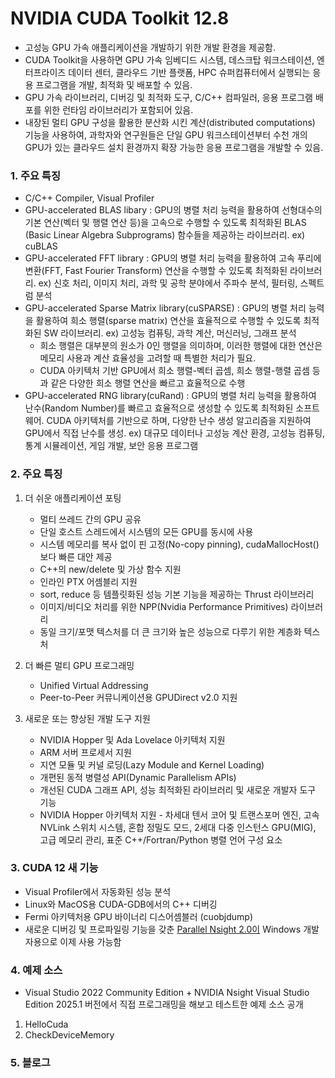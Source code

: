 # NVIDIA CUDA Toolkit 12.8 # 

  * 고성능 GPU 가속 애플리케이션을 개발하기 위한 개발 환경을 제공함.
  * CUDA Toolkit을 사용하면 GPU 가속 임베디드 시스템, 데스크탑 워크스테이션, 엔터프라이즈 데이터 센터, 클라우드 기반 플랫폼, HPC 슈퍼컴퓨터에서 실행되는 응용 프로그램을 개발, 최적화 및 배포할 수 있음.
  * GPU 가속 라이브러리, 디버깅 및 최적화 도구, C/C++ 컴파일러, 응용 프로그램 배포를 위한 런타임 라이브러리가 포함되어 있음.
  * 내장된 멀티 GPU 구성을 활용한 분산화 시킨 계산(distributed computations) 기능을 사용하여, 과학자와 연구원들은 단일 GPU 워크스테이션부터 수천 개의 GPU가 있는 클라우드 설치 환경까지 확장 가능한 응용 프로그램을 개발할 수 있음. 

### 1. 주요 특징 ###

  * C/C++ Compiler, Visual Profiler
  * GPU-accelerated BLAS libary : GPU의 병렬 처리 능력을 활용하여 선형대수의 기본 연산(벡터 및 행렬 연산 등)을 고속으로 수행할 수 있도록 최적화된 BLAS (Basic Linear Algebra Subprograms) 함수들을 제공하는 라이브러리. ex) cuBLAS
  * GPU-accelerated FFT library : GPU의 병렬 처리 능력을 활용하여 고속 푸리에 변환(FFT, Fast Fourier Transform) 연산을 수행할 수 있도록 최적화된 라이브러리. ex) 신호 처리, 이미지 처리, 과학 및 공학 분야에서 주파수 분석, 필터링, 스펙트럼 분석
  * GPU-accelerated Sparse Matrix library(cuSPARSE)  : GPU의 병렬 처리 능력을 활용하여 희소 행렬(sparse matrix) 연산을 효율적으로 수행할 수 있도록 최적화된 SW 라이브러리. ex) 고성능 컴퓨팅, 과학 계산, 머신러닝, 그래프 분석
     * 희소 행렬은 대부분의 원소가 0인 행렬을 의미하며, 이러한 행렬에 대한 연산은 메모리 사용과 계산 효율성을 고려할 때 특별한 처리가 필요.
     * CUDA 아키텍처 기반 GPU에서 희소 행렬-벡터 곱셈, 희소 행렬-행렬 곱셈 등과 같은 다양한 희소 행렬 연산을 빠르고 효율적으로 수행
 * GPU-accelerated RNG library(cuRand) : GPU의 병렬 처리 능력을 활용하여 난수(Random Number)를 빠르고 효율적으로 생성할 수 있도록 최적화된 소프트웨어. CUDA 아키텍처를 기반으로 하며, 다양한 난수 생성 알고리즘을 지원하여 GPU에서 직접 난수를 생성. ex) 대규모 데이터나 고성능 계산 환경, 고성능 컴퓨팅, 통계 시뮬레이션, 게임 개발, 보안 응용 프로그램

### 2. 주요 특징 ###

 1) 더 쉬운 애플리케이션 포팅
    * 멀티 쓰레드 간의 GPU 공유
    * 단일 호스트 스레드에서 시스템의 모든 GPU를 동시에 사용
    * 시스템 메모리를 복사 없이 핀 고정(No-copy pinning), cudaMallocHost()보다 빠른 대안 제공
    * C++의 new/delete 및 가상 함수 지원
    * 인라인 PTX 어셈블리 지원
    * sort, reduce 등 템플릿화된 성능 기본 기능을 제공하는 Thrust 라이브러리
    * 이미지/비디오 처리를 위한 NPP(Nvidia Performance Primitives) 라이브러리
    * 동일 크기/포맷 텍스처를 더 큰 크기와 높은 성능으로 다루기 위한 계층화 텍스처

 2) 더 빠른 멀티 GPU 프로그래밍
    * Unified Virtual Addressing
    * Peer-to-Peer 커뮤니케이션용 GPUDirect v2.0 지원

 3) 새로운 또는 향상된 개발 도구 지원
    * NVIDIA Hopper 및 Ada Lovelace 아키텍처 지원
    * ARM 서버 프로세서 지원
    * 지연 모듈 및 커널 로딩(Lazy Module and Kernel Loading)
    * 개편된 동적 병렬성 API(Dynamic Parallelism APIs)
    * 개선된 CUDA 그래프 API, 성능 최적화된 라이브러리 및 새로운 개발자 도구 기능
    * NVIDIA Hopper 아키텍처 지원 - 차세대 텐서 코어 및 트랜스포머 엔진, 고속 NVLink 스위치 시스템, 혼합 정밀도 모드, 2세대 다중 인스턴스 GPU(MIG), 고급 메모리 관리, 표준 C++/Fortran/Python 병렬 언어 구성 요소

### 3. CUDA 12 새 기능 ###

   * Visual Profiler에서 자동화된 성능 분석
   * Linux와 MacOS용 CUDA-GDB에서의 C++ 디버깅
   * Fermi 아키텍처용 GPU 바이너리 디스어셈블러 (cuobjdump)
   * 새로운 디버깅 및 프로파일링 기능을 갖춘 [Parallel Nsight 2.0이](https://developer.nvidia.com/nsight-visual-studio-edition) Windows 개발자용으로 이제 사용 가능함

### 4. 예제 소스 ###
   * Visual Studio 2022 Community Edition + NVIDIA Nsight Visual Studio Edition 2025.1 버전에서 직접 프로그래밍을 해보고 테스트한 예제 소스 공개

   1) HelloCuda
   2) CheckDeviceMemory


### 5. 블로그 ###

